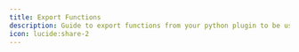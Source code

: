 ```yaml
---
title: Export Functions
description: Guide to export functions from your python plugin to be used by other language modules within Plugify.
icon: lucide:share-2
---
```

